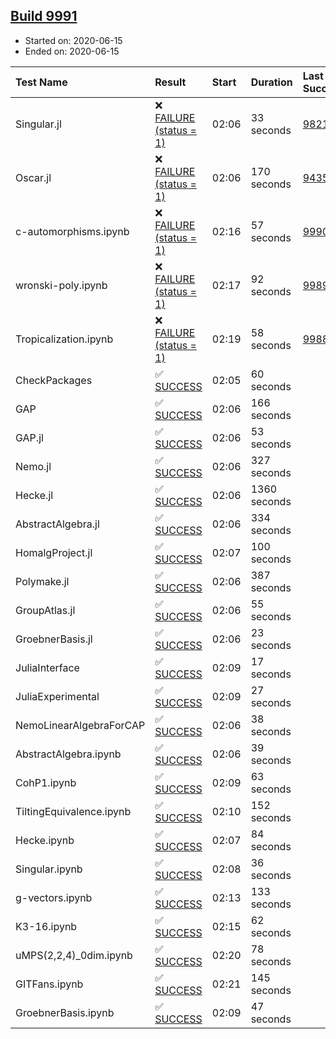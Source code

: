 ## [Build 9991](https://oscarci.mathematik.uni-kl.de/job/oscar/9991/)

* Started on: 2020-06-15
* Ended on: 2020-06-15

| Test Name    | Result | Start | Duration | Last Success | First Failure |
|:-------------|:-------|:------|:---------|:-------------|:--------------|
| Singular.jl | ❌ [FAILURE (status = 1)](https://oscarci.mathematik.uni-kl.de/job/oscar/9991/artifact/logs/build-9991/Singular.jl.log) | 02:06 | 33 seconds | [9821](https://oscarci.mathematik.uni-kl.de/job/oscar/9821/) | [9822](https://oscarci.mathematik.uni-kl.de/job/oscar/9822/) |
| Oscar.jl | ❌ [FAILURE (status = 1)](https://oscarci.mathematik.uni-kl.de/job/oscar/9991/artifact/logs/build-9991/Oscar.jl.log) | 02:06 | 170 seconds | [9435](https://oscarci.mathematik.uni-kl.de/job/oscar/9435/) | [9436](https://oscarci.mathematik.uni-kl.de/job/oscar/9436/) |
| c-automorphisms.ipynb | ❌ [FAILURE (status = 1)](https://oscarci.mathematik.uni-kl.de/job/oscar/9991/artifact/logs/build-9991/c-automorphisms.ipynb.log) | 02:16 | 57 seconds | [9990](https://oscarci.mathematik.uni-kl.de/job/oscar/9990/) | [9991](https://oscarci.mathematik.uni-kl.de/job/oscar/9991/) |
| wronski-poly.ipynb | ❌ [FAILURE (status = 1)](https://oscarci.mathematik.uni-kl.de/job/oscar/9991/artifact/logs/build-9991/wronski-poly.ipynb.log) | 02:17 | 92 seconds | [9989](https://oscarci.mathematik.uni-kl.de/job/oscar/9989/) | [9990](https://oscarci.mathematik.uni-kl.de/job/oscar/9990/) |
| Tropicalization.ipynb | ❌ [FAILURE (status = 1)](https://oscarci.mathematik.uni-kl.de/job/oscar/9991/artifact/logs/build-9991/Tropicalization.ipynb.log) | 02:19 | 58 seconds | [9988](https://oscarci.mathematik.uni-kl.de/job/oscar/9988/) | [9989](https://oscarci.mathematik.uni-kl.de/job/oscar/9989/) |
| CheckPackages | ✅ [SUCCESS](https://oscarci.mathematik.uni-kl.de/job/oscar/9991/artifact/logs/build-9991/CheckPackages.log) | 02:05 | 60 seconds |  |  |
| GAP | ✅ [SUCCESS](https://oscarci.mathematik.uni-kl.de/job/oscar/9991/artifact/logs/build-9991/GAP.log) | 02:06 | 166 seconds |  |  |
| GAP.jl | ✅ [SUCCESS](https://oscarci.mathematik.uni-kl.de/job/oscar/9991/artifact/logs/build-9991/GAP.jl.log) | 02:06 | 53 seconds |  |  |
| Nemo.jl | ✅ [SUCCESS](https://oscarci.mathematik.uni-kl.de/job/oscar/9991/artifact/logs/build-9991/Nemo.jl.log) | 02:06 | 327 seconds |  |  |
| Hecke.jl | ✅ [SUCCESS](https://oscarci.mathematik.uni-kl.de/job/oscar/9991/artifact/logs/build-9991/Hecke.jl.log) | 02:06 | 1360 seconds |  |  |
| AbstractAlgebra.jl | ✅ [SUCCESS](https://oscarci.mathematik.uni-kl.de/job/oscar/9991/artifact/logs/build-9991/AbstractAlgebra.jl.log) | 02:06 | 334 seconds |  |  |
| HomalgProject.jl | ✅ [SUCCESS](https://oscarci.mathematik.uni-kl.de/job/oscar/9991/artifact/logs/build-9991/HomalgProject.jl.log) | 02:07 | 100 seconds |  |  |
| Polymake.jl | ✅ [SUCCESS](https://oscarci.mathematik.uni-kl.de/job/oscar/9991/artifact/logs/build-9991/Polymake.jl.log) | 02:06 | 387 seconds |  |  |
| GroupAtlas.jl | ✅ [SUCCESS](https://oscarci.mathematik.uni-kl.de/job/oscar/9991/artifact/logs/build-9991/GroupAtlas.jl.log) | 02:06 | 55 seconds |  |  |
| GroebnerBasis.jl | ✅ [SUCCESS](https://oscarci.mathematik.uni-kl.de/job/oscar/9991/artifact/logs/build-9991/GroebnerBasis.jl.log) | 02:06 | 23 seconds |  |  |
| JuliaInterface | ✅ [SUCCESS](https://oscarci.mathematik.uni-kl.de/job/oscar/9991/artifact/logs/build-9991/JuliaInterface.log) | 02:09 | 17 seconds |  |  |
| JuliaExperimental | ✅ [SUCCESS](https://oscarci.mathematik.uni-kl.de/job/oscar/9991/artifact/logs/build-9991/JuliaExperimental.log) | 02:09 | 27 seconds |  |  |
| NemoLinearAlgebraForCAP | ✅ [SUCCESS](https://oscarci.mathematik.uni-kl.de/job/oscar/9991/artifact/logs/build-9991/NemoLinearAlgebraForCAP.log) | 02:06 | 38 seconds |  |  |
| AbstractAlgebra.ipynb | ✅ [SUCCESS](https://oscarci.mathematik.uni-kl.de/job/oscar/9991/artifact/logs/build-9991/AbstractAlgebra.ipynb.log) | 02:06 | 39 seconds |  |  |
| CohP1.ipynb | ✅ [SUCCESS](https://oscarci.mathematik.uni-kl.de/job/oscar/9991/artifact/logs/build-9991/CohP1.ipynb.log) | 02:09 | 63 seconds |  |  |
| TiltingEquivalence.ipynb | ✅ [SUCCESS](https://oscarci.mathematik.uni-kl.de/job/oscar/9991/artifact/logs/build-9991/TiltingEquivalence.ipynb.log) | 02:10 | 152 seconds |  |  |
| Hecke.ipynb | ✅ [SUCCESS](https://oscarci.mathematik.uni-kl.de/job/oscar/9991/artifact/logs/build-9991/Hecke.ipynb.log) | 02:07 | 84 seconds |  |  |
| Singular.ipynb | ✅ [SUCCESS](https://oscarci.mathematik.uni-kl.de/job/oscar/9991/artifact/logs/build-9991/Singular.ipynb.log) | 02:08 | 36 seconds |  |  |
| g-vectors.ipynb | ✅ [SUCCESS](https://oscarci.mathematik.uni-kl.de/job/oscar/9991/artifact/logs/build-9991/g-vectors.ipynb.log) | 02:13 | 133 seconds |  |  |
| K3-16.ipynb | ✅ [SUCCESS](https://oscarci.mathematik.uni-kl.de/job/oscar/9991/artifact/logs/build-9991/K3-16.ipynb.log) | 02:15 | 62 seconds |  |  |
| uMPS(2,2,4)_0dim.ipynb | ✅ [SUCCESS](https://oscarci.mathematik.uni-kl.de/job/oscar/9991/artifact/logs/build-9991/uMPS-2-2-4-_0dim.ipynb.log) | 02:20 | 78 seconds |  |  |
| GITFans.ipynb | ✅ [SUCCESS](https://oscarci.mathematik.uni-kl.de/job/oscar/9991/artifact/logs/build-9991/GITFans.ipynb.log) | 02:21 | 145 seconds |  |  |
| GroebnerBasis.ipynb | ✅ [SUCCESS](https://oscarci.mathematik.uni-kl.de/job/oscar/9991/artifact/logs/build-9991/GroebnerBasis.ipynb.log) | 02:09 | 47 seconds |  |  |
